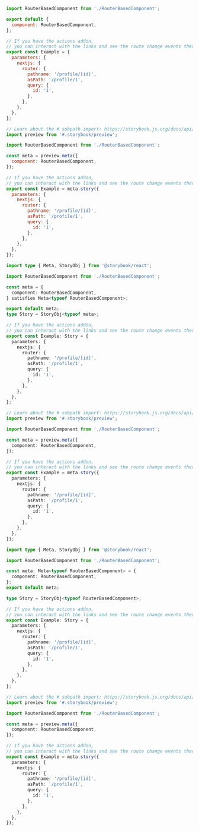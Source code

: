 ```js filename="RouterBasedComponent.stories.js" renderer="react" language="js" tabTitle="CSF 3"
import RouterBasedComponent from './RouterBasedComponent';

export default {
  component: RouterBasedComponent,
};

// If you have the actions addon,
// you can interact with the links and see the route change events there
export const Example = {
  parameters: {
    nextjs: {
      router: {
        pathname: '/profile/[id]',
        asPath: '/profile/1',
        query: {
          id: '1',
        },
      },
    },
  },
};
```

```js filename="RouterBasedComponent.stories.js" renderer="react" language="js" tabTitle="CSF Next 🧪"
// Learn about the # subpath import: https://storybook.js.org/docs/api/csf/csf-factories#subpath-imports
import preview from '#.storybook/preview';

import RouterBasedComponent from './RouterBasedComponent';

const meta = preview.meta({
  component: RouterBasedComponent,
});

// If you have the actions addon,
// you can interact with the links and see the route change events there
export const Example = meta.story({
  parameters: {
    nextjs: {
      router: {
        pathname: '/profile/[id]',
        asPath: '/profile/1',
        query: {
          id: '1',
        },
      },
    },
  },
});
```

```ts filename="RouterBasedComponent.stories.ts" renderer="react" language="ts-4-9" tabTitle="CSF 3"
import type { Meta, StoryObj } from '@storybook/react';

import RouterBasedComponent from './RouterBasedComponent';

const meta = {
  component: RouterBasedComponent,
} satisfies Meta<typeof RouterBasedComponent>;

export default meta;
type Story = StoryObj<typeof meta>;

// If you have the actions addon,
// you can interact with the links and see the route change events there
export const Example: Story = {
  parameters: {
    nextjs: {
      router: {
        pathname: '/profile/[id]',
        asPath: '/profile/1',
        query: {
          id: '1',
        },
      },
    },
  },
};
```

```ts filename="RouterBasedComponent.stories.ts" renderer="react" language="ts-4-9" tabTitle="CSF Next 🧪"
// Learn about the # subpath import: https://storybook.js.org/docs/api/csf/csf-factories#subpath-imports
import preview from '#.storybook/preview';

import RouterBasedComponent from './RouterBasedComponent';

const meta = preview.meta({
  component: RouterBasedComponent,
});

// If you have the actions addon,
// you can interact with the links and see the route change events there
export const Example = meta.story({
  parameters: {
    nextjs: {
      router: {
        pathname: '/profile/[id]',
        asPath: '/profile/1',
        query: {
          id: '1',
        },
      },
    },
  },
});
```

```ts filename="RouterBasedComponent.stories.ts" renderer="react" language="ts" tabTitle="CSF 3"
import type { Meta, StoryObj } from '@storybook/react';

import RouterBasedComponent from './RouterBasedComponent';

const meta: Meta<typeof RouterBasedComponent> = {
  component: RouterBasedComponent,
};
export default meta;

type Story = StoryObj<typeof RouterBasedComponent>;

// If you have the actions addon,
// you can interact with the links and see the route change events there
export const Example: Story = {
  parameters: {
    nextjs: {
      router: {
        pathname: '/profile/[id]',
        asPath: '/profile/1',
        query: {
          id: '1',
        },
      },
    },
  },
};
```

```ts filename="RouterBasedComponent.stories.ts" renderer="react" language="ts" tabTitle="CSF Next 🧪"
// Learn about the # subpath import: https://storybook.js.org/docs/api/csf/csf-factories#subpath-imports
import preview from '#.storybook/preview';

import RouterBasedComponent from './RouterBasedComponent';

const meta = preview.meta({
  component: RouterBasedComponent,
});

// If you have the actions addon,
// you can interact with the links and see the route change events there
export const Example = meta.story({
  parameters: {
    nextjs: {
      router: {
        pathname: '/profile/[id]',
        asPath: '/profile/1',
        query: {
          id: '1',
        },
      },
    },
  },
});
```
